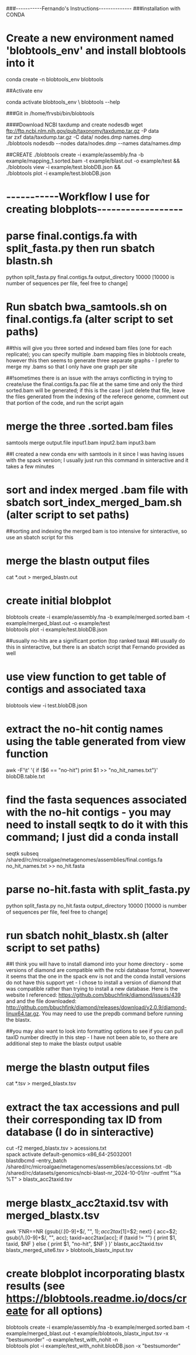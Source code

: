 ###-----------Fernando's Instructions--------------
###installation with CONDA

# Create a new environment named 'blobtools_env' and install blobtools into it
conda create -n blobtools_env blobtools

##Activate env

conda activate blobtools_env \ 
blobtools --help

###Git in 
/home/frvsbi/bin/blobtools

####Download NCBI taxdump and create nodesdb
wget ftp://ftp.ncbi.nlm.nih.gov/pub/taxonomy/taxdump.tar.gz -P data \
tar zxf data/taxdump.tar.gz -C data/ nodes.dmp names.dmp \
./blobtools nodesdb --nodes data/nodes.dmp --names data/names.dmp

##CREATE 
./blobtools create -i example/assembly.fna -b example/mapping_1.sorted.bam -t example/blast.out -o example/test && \
./blobtools view -i example/test.blobDB.json && \
./blobtools plot -i example/test.blobDB.json 

# -----------Workflow I use for creating blobplots------------------
# parse final.contigs.fa with split_fasta.py then run sbatch blastn.sh 
python split_fasta.py final.contigs.fa output_directory 10000 [10000 is number of sequences per file, feel free to change]

# Run sbatch bwa_samtools.sh on final.contigs.fa (alter script to set paths)

##this will give you three sorted and indexed bam files (one for each replicate); you can specify multiple .bam mapping files in blobtools create, however this then seems to generate three separate graphs - I prefer to merge my .bams so that I only have one graph per site

##!sometimes there is an issue with the arrays conflicting in trying to create/use the final.contigs.fa.pac file at the same time and only the third sorted.bam will be generated; if this is the case I just delete that file, leave the files generated from the indexing of the referece genome, comment out that portion of the code, and run the script again 

# merge the three .sorted.bam files
samtools merge output.file input1.bam input2.bam input3.bam 

##I created a new conda env with samtools in it since I was having issues with the spack version; I usually just run this command in sinteractive and it takes a few minutes

# sort and index merged .bam file with sbatch sort_index_merged_bam.sh (alter script to set paths)

##sorting and indexing the merged bam is too intensive for sinteractive, so use an sbatch script for this

# merge the blastn output files
cat *.out > merged_blastn.out

# create initial blobplot 
blobtools create -i example/assembly.fna -b example/merged.sorted.bam -t example/merged_blast.out -o example/test \
blobtools plot -i example/test.blobDB.json 

##usually no-hits are a significant portion (top ranked taxa)
##I usually do this in sinteractive, but there is an sbatch script that Fernando provided as well

# use view function to get table of contigs and associated taxa
blobtools view -i test.blobDB.json

# extract the no-hit contig names using the table generated from view function
awk -F'\t' '{ if ($6 == "no-hit") print $1 >> "no_hit_names.txt"}' blobDB.table.txt

# find the fasta sequences associated with the no-hit contigs - you may need to install seqtk to do it with this command; I just did a conda install
seqtk subseq /shared/rc/microalgae/metagenomes/assemblies/final.contigs.fa no_hit_names.txt >> no_hit.fasta

# parse no-hit.fasta with split_fasta.py
python split_fasta.py no_hit.fasta output_directory 10000 [10000 is number of sequences per file, feel free to change]

# run sbatch nohit_blastx.sh (alter script to set paths)

##I think you will have to install diamond into your home directory - some versions of diamond are compatible with the ncbi database format, however it seems that the one in the spack env is not and the conda install versions do not have this support yet - I chose to install a version of diamond that was compatible rather than trying to install a new database. Here is the website I referenced: https://github.com/bbuchfink/diamond/issues/439 and and the file downloaded: http://github.com/bbuchfink/diamond/releases/download/v2.0.9/diamond-linux64.tar.gz. You may need to use the prepdb command before running the blastx.

##you may also want to look into formatting options to see if you can pull taxID number directly in this step - I have not been able to, so there are additional step to make the blastx output usable 

# merge the blastn output files
cat *.tsv > merged_blastx.tsv

# extract the tax accessions and pull their corresponding tax ID from database (I do in sinteractive)
cut -f2 merged_blastx.tsv > acessions.txt \
spack activate default-genomics-x86_64-25032001 \
blastdbcmd -entry_batch /shared/rc/microalgae/metagenomes/assemblies/accessions.txt -db /shared/rc/datasets/genomics/ncbi-blast-nr_2024-10-01/nr -outfmt "%a %T" > blastx_acc2taxid.tsv

# merge blastx_acc2taxid.tsv with merged_blastx.tsv
awk 'FNR==NR {gsub(/\.[0-9]+$/, "", $1); acc2tax[$1]=$2; next} {
    acc=$2; gsub(/\.[0-9]+$/, "", acc); taxid=acc2tax[acc];
    if (taxid != "") {
        print $1, taxid, $NF
    } else {
        print $1, "no-hit", $NF 
    }
}' blastx_acc2taxid.tsv blastx_merged_site6.tsv > blobtools_blastx_input.tsv

# create blobplot incorporating blastx results (see https://blobtools.readme.io/docs/create for all options)
blobtools create -i example/assembly.fna -b example/merged.sorted.bam -t example/merged_blast.out -t example/blobtools_blastx_input.tsv -x "bestsumorder" -o example/test_with_nohit -n \
blobtools plot -i example/test_with_nohit.blobDB.json -x "bestsumorder"
